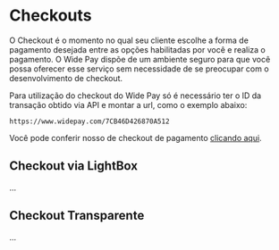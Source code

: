 # Checkouts

O Checkout é o momento no qual seu cliente escolhe a forma de pagamento desejada entre as opções habilitadas por você e realiza o pagamento. O Wide Pay dispõe de um ambiente seguro para que você possa oferecer esse serviço sem necessidade de se preocupar com o desenvolvimento de checkout.

Para utilização do checkout do Wide Pay só é necessário ter o ID da transação obtido via API e montar a url, como o exemplo abaixo:

`https://www.widepay.com/7CB46D426870A512`

Você pode conferir nosso de checkout de pagamento [clicando aqui](https://www.widepay.com/7CB46D426870A512).

## Checkout via LightBox

...

<!--
https://dev.gerencianet.com.br/docs/checkout-ligthbox
-->

## Checkout Transparente

...

<!-- 
http://localhost/Documentacao_API_antiga/desenvolvedores-checkout-transparente.html
https://labs.moip.com.br/integracao/transparente/
-->